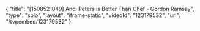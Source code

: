 {
    "title": "[1508521049] Andi Peters is Better Than Chef - Gordon Ramsay",
    "type": "solo",
    "layout": "iframe-static",
    "videoId": "123179532",
    "url": "\/tvpembed\/123179532"
}